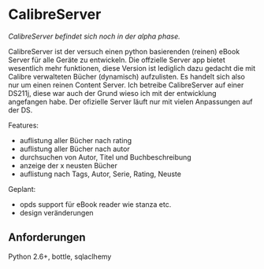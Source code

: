 CalibreServer
=====

*CalibreServer befindet sich noch in der alpha phase.*

CalibreServer ist der versuch einen python basierenden (reinen) eBook Server für alle Geräte zu entwickeln. Die offzielle Server app bietet wesentlich mehr funktionen, diese Version ist lediglich dazu gedacht die mit Calibre verwalteten Bücher (dynamisch) aufzulisten. Es handelt sich also nur um einen reinen Content Server. Ich betreibe CalibreServer auf einer DS211j, diese war auch der Grund wieso ich mit der entwicklung angefangen habe. Der ofizielle Server läuft nur mit vielen Anpassungen auf der DS.

Features:

* auflistung aller Bücher nach rating
* auflistung aller Bücher nach autor
* durchsuchen von Autor, Titel und Buchbeschreibung
* anzeige der x neusten Bücher
* auflistung nach Tags, Autor, Serie, Rating, Neuste

Geplant:

* opds support für eBook reader wie stanza etc.
* design veränderungen


## Anforderungen

Python 2.6+, bottle, sqlaclhemy

